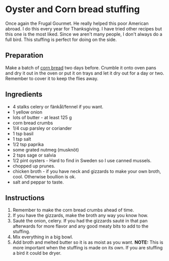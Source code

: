 # Oyster and Corn bread stuffing

Once again the Frugal Gourmet. He really helped this poor American abroad.
I do this every year for Thanksgiving. I have tried other recipes but this one is the most liked.
Since we aren't many people, I don't always do a full bird. This stuffing is perfect for doing on the side.

## Preparation

Make a batch of [corn bread](./CornBread.md) two days before. 
Crumble it onto oven pans and dry it out in the oven or put it on trays and let it dry out for a day or two.
Remember to cover it to keep the flies away.

## Ingredients

- 4 stalks celery or fänkål/fennel if you want.
- 1 yellow onion
- lots of butter - at least 125 g
- corn bread crumbs
- 1/4 cup parsley or coriander
- 1 tsp basil
- 1 tsp salt
- 1/2 tsp paprika
- some grated nutmeg (musknöt)
- 2 tsps sage or salvia
- 1/2 pint oysters - Hard to find in Sweden so I use canned mussels.
- chopped up prunes.
- chicken broth - if you have neck and gizzards to make your own broth, cool. Otherwise boullion is ok.
- salt and peppar to taste.

## Instructions

1.  Remember to make the corn bread crumbs ahead of time.
2.  If you have the gizzards, make the broth any way you know how.
3.  Sauté the onion, celery. If you had the gizzards sauté in that pan afterwards for more flavor and any good meaty bits to add to the stuffing. 
4.  Mix everything in a big bowl.
5. Add broth and melted butter so it is as moist as you want. **NOTE:** This is more important when the stuffing is made on its own. If you are stuffing a bird it could be dryer.
